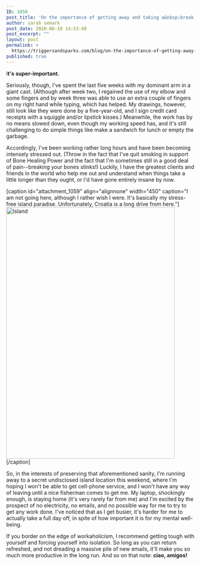 ```yaml
---
ID: 1058
post_title: 'On the importance of getting away and taking a&nbsp;break'
author: sarah semark
post_date: 2010-06-18 14:53:48
post_excerpt: ""
layout: post
permalink: >
  https://triggersandsparks.com/blog/on-the-importance-of-getting-away-and-taking-a-break/
published: true
---
```

I<strong>t's super-important.</strong>

Seriously, though, I've spent the last five weeks with my dominant arm in a giant cast. (Although after week two, I regained the use of my elbow and some fingers and by week three was able to use an extra couple of fingers on my right hand while typing, which has helped. My drawings, however, still look like they were done by a five-year-old, and I sign credit card receipts with a squiggle and/or lipstick kisses.) Meanwhile, the work has by no means slowed down, even though my working speed has, and it's still challenging to do simple things like make a sandwich for lunch or empty the garbage.

Accordingly, I've been working rather long hours and have been becoming intensely stressed out. (Throw in the fact that I've quit smoking in support of Bone Healing Power and the fact that I'm sometimes still in a good deal of pain--breaking your bones stinks!) Luckily, I have the greatest clients and friends in the world who help me out and understand when things take a little longer than they ought, or I'd have gone entirely insane by now.

[caption id="attachment_1059" align="alignnone" width="450" caption="I am not going here, although I rather wish I were. It&#39;s basically my stress-free island paradise. Unfortunately, Croatia is a long drive from here."]<a href="http://triggersandsparks.com/wp-content/uploads/2010/06/F1840023.jpg"><img class="size-medium wp-image-1059 " title="Island" src="http://triggersandsparks.com/wp-content/uploads/2010/06/F1840023-500x746.jpg" alt="Island" width="450" height="671" /></a>[/caption]

So, in the interests of preserving that aforementioned sanity, I'm running away to a secret undisclosed island location this weekend, where I'm hoping I won't be able to get cell-phone service, and I won't have any way of leaving until a nice fisherman comes to get me. My laptop, shockingly enough, is staying home (it's very rarely far from me) and I'm excited by the prospect of no electricity, no emails, and no possible way for me to try to get any work done. I've noticed that as I get busier, it's harder for me to actually take a full day off, in spite of how important it is for my mental well-being.

If you border on the edge of workaholicism, I recommend getting tough with yourself and forcing yourself into isolation. So long as you can return refreshed, and not dreading a massive pile of new emails, it'll make you so much more productive in the long run. And so on that note: <strong>ciao, amigos!</strong>